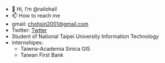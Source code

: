 - 👋 Hi, I’m @railohail
- 📫 How to reach me
- gmail: chohsin2001@gmail.com
- Twitter: [Twtter](https://twitter.com/railohail)
- Student of National Taipei University Information Technology
- internshipes:
  -  Taiwna-Academia Sinica GIS 
  -  Taiwan First Bank
<!---
railohail/railohail is a ✨ special ✨ repository because its `README.md` (this file) appears on your GitHub profile.
You can click the Preview link to take a look at your changes.
--->
